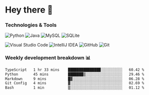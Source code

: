 # Hey there 👋

### Technologies & Tools

![Python](https://img.shields.io/badge/python-3670A0?style=for-the-badge&logo=python&logoColor=ffdd54)
![Java](https://img.shields.io/badge/java-%23ED8B00.svg?style=for-the-badge&logo=openjdk&logoColor=white)
![MySQL](https://img.shields.io/badge/mysql-4479A1.svg?style=for-the-badge&logo=mysql&logoColor=white)
![SQLite](https://img.shields.io/badge/sqlite-%2307405e.svg?style=for-the-badge&logo=sqlite&logoColor=white)

![Visual Studio Code](https://img.shields.io/badge/Visual%20Studio%20Code-0078d7.svg?style=for-the-badge&logo=visual-studio-code&logoColor=white)
![IntelliJ IDEA](https://img.shields.io/badge/IntelliJIDEA-000000.svg?style=for-the-badge&logo=intellij-idea&logoColor=white)
![GitHub](https://img.shields.io/badge/github-%23121011.svg?style=for-the-badge&logo=github&logoColor=white)
![Git](https://img.shields.io/badge/git-%23F05033.svg?style=for-the-badge&logo=git&logoColor=white)

### Weekly development breakdown 📊
<!--START_SECTION:waka-->

```txt
TypeScript   1 hr 33 mins    ███████████████░░░░░░░░░░   60.42 %
Python       45 mins         ███████▒░░░░░░░░░░░░░░░░░   29.46 %
Markdown     9 mins          █▓░░░░░░░░░░░░░░░░░░░░░░░   06.28 %
Git Config   4 mins          ▓░░░░░░░░░░░░░░░░░░░░░░░░   02.69 %
Bash         1 min           ▒░░░░░░░░░░░░░░░░░░░░░░░░   01.12 %
```

<!--END_SECTION:waka-->
